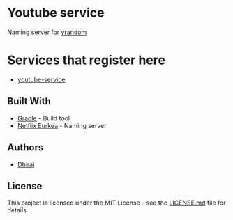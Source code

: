 # Youtube service

Naming server for [yrandom](https://github.com/Dhiraj072/yrandom)

# Services that register here
* [youtube-service](https://github.com/Dhiraj072/youtube-service)

## Built With

* [Gradle](https://gradle.org/) - Build tool
* [Netflix Eurkea](https://github.com/Netflix/eureka) - Naming server

## Authors

* [Dhiraj](https://github.com/dhiraj072)

## License

This project is licensed under the MIT License - see the [LICENSE.md](LICENSE.md) file for details

